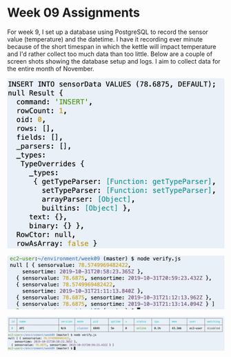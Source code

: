 # Week 09 Assignments

For week 9, I set up a database using PostgreSQL to record the sensor value 
(temperature) and the datetime. I have it recording ever minute because of the short 
timespan in which the kettle will impact temperature and I'd rather collect too 
much data than too little. Below are a couple of screen shots showing the database 
setup and logs. I aim to collect data for the entire month of November.


![SQL Insert](images/SQLinsert.png "SQL Insert")

![Sensor Readings](images/SensorReadings2.png "Sensor Readings")

![Sensor Readings](images/SensorReadings1.png "Sensor Readings")
